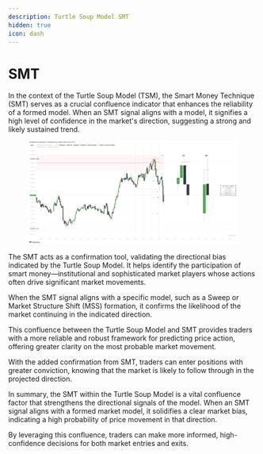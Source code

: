 ```yaml
---
description: Turtle Soup Model SMT
hidden: true
icon: dash
---
```


# SMT

In the context of the Turtle Soup Model (TSM), the Smart Money Technique (SMT) serves as a crucial confluence indicator that enhances the reliability of a formed model. When an SMT signal aligns with a model, it signifies a high level of confidence in the market's direction, suggesting a strong and likely sustained trend.

<figure><img src="../../.gitbook/assets/docs-turtle-soup-009.png" alt=""><figcaption></figcaption></figure>

The SMT acts as a confirmation tool, validating the directional bias indicated by the Turtle Soup Model. It helps identify the participation of smart money—institutional and sophisticated market players whose actions often drive significant market movements.

When the SMT signal aligns with a specific model, such as a Sweep or Market Structure Shift (MSS) formation, it confirms the likelihood of the market continuing in the indicated direction.&#x20;

This confluence between the Turtle Soup Model and SMT provides traders with a more reliable and robust framework for predicting price action, offering greater clarity on the most probable market movement.

With the added confirmation from SMT, traders can enter positions with greater conviction, knowing that the market is likely to follow through in the projected direction.

In summary, the SMT within the Turtle Soup Model is a vital confluence factor that strengthens the directional signals of the model. When an SMT signal aligns with a formed market model, it solidifies a clear market bias, indicating a high probability of price movement in that direction.&#x20;

By leveraging this confluence, traders can make more informed, high-confidence decisions for both market entries and exits.
